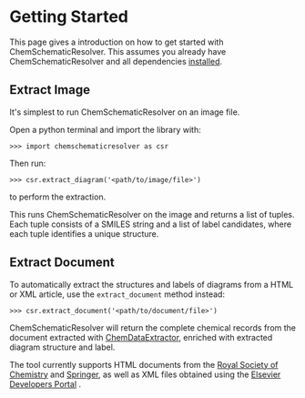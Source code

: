 # Getting Started

This page gives a introduction on how to get started with ChemSchematicResolver. This assumes you already have
ChemSchematicResolver and all dependencies [installed](install).

## Extract Image
It's simplest to run ChemSchematicResolver on an image file.

Open a python terminal and import the library with: 

    >>> import chemschematicresolver as csr
    
Then run:

    >>> csr.extract_diagram('<path/to/image/file>')
    
to perform the extraction. 

This runs ChemSchematicResolver on the image and returns a list of tuples. Each tuple consists of a SMILES string and a list of label candidates, where each tuple identifies a unique structure.

## Extract Document

To automatically extract the structures and labels of diagrams from a HTML or XML article, use the `extract_document` method instead:
 
    >>> csr.extract_document('<path/to/document/file>')
    
ChemSchematicResolver will return the complete chemical records from the document extracted with [ChemDataExtractor](www.chemdataextractor.org), enriched with extracted diagram structure and label. 

The tool currently supports HTML documents from the [Royal Society of Chemistry](https://www.rsc.org/) and [Springer](https://www.springer.com), as well as XML files obtained using the [Elsevier Developers Portal](https://dev.elsevier.com/index.html) .
